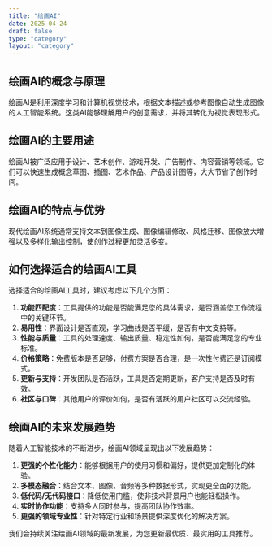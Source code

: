 ```yaml
---
title: "绘画AI"
date: 2025-04-24
draft: false
type: "category"
layout: "category"
---
```


## 绘画AI的概念与原理

绘画AI是利用深度学习和计算机视觉技术，根据文本描述或参考图像自动生成图像的人工智能系统。这类AI能够理解用户的创意需求，并将其转化为视觉表现形式。

## 绘画AI的主要用途

绘画AI被广泛应用于设计、艺术创作、游戏开发、广告制作、内容营销等领域。它们可以快速生成概念草图、插图、艺术作品、产品设计图等，大大节省了创作时间。

## 绘画AI的特点与优势

现代绘画AI系统通常支持文本到图像生成、图像编辑修改、风格迁移、图像放大增强以及多样化输出控制，使创作过程更加灵活多变。

## 如何选择适合的绘画AI工具

选择适合的绘画AI工具时，建议考虑以下几个方面：

1. **功能匹配度**：工具提供的功能是否能满足您的具体需求，是否涵盖您工作流程中的关键环节。
2. **易用性**：界面设计是否直观，学习曲线是否平缓，是否有中文支持等。
3. **性能与质量**：工具的处理速度、输出质量、稳定性如何，是否能满足您的专业标准。
4. **价格策略**：免费版本是否足够，付费方案是否合理，是一次性付费还是订阅模式。
5. **更新与支持**：开发团队是否活跃，工具是否定期更新，客户支持是否及时有效。
6. **社区与口碑**：其他用户的评价如何，是否有活跃的用户社区可以交流经验。

## 绘画AI的未来发展趋势

随着人工智能技术的不断进步，绘画AI领域呈现出以下发展趋势：

1. **更强的个性化能力**：能够根据用户的使用习惯和偏好，提供更加定制化的体验。
2. **多模态融合**：结合文本、图像、音频等多种数据形式，实现更全面的功能。
3. **低代码/无代码接口**：降低使用门槛，使非技术背景用户也能轻松操作。
4. **实时协作功能**：支持多人同时参与，提高团队协作效率。
5. **更强的领域专业性**：针对特定行业和场景提供深度优化的解决方案。

我们会持续关注绘画AI领域的最新发展，为您更新最优质、最实用的工具推荐。
